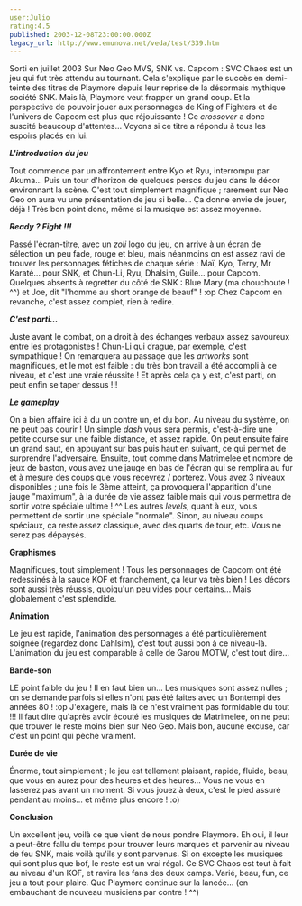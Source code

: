 ```yaml
---
user:Julio
rating:4.5
published: 2003-12-08T23:00:00.000Z
legacy_url: http://www.emunova.net/veda/test/339.htm
---
```

Sorti en juillet 2003 Sur Neo Geo MVS, SNK vs. Capcom : SVC Chaos est un jeu qui fut très attendu au tournant. Cela s'explique par le succès en demi-teinte des titres de Playmore depuis leur reprise de la désormais mythique société SNK. Mais là, Playmore veut frapper un grand coup. Et la perspective de pouvoir jouer aux personnages de King of Fighters et de l'univers de Capcom est plus que réjouissante ! Ce _crossover_ a donc suscité beaucoup d'attentes... Voyons si ce titre a répondu à tous les espoirs placés en lui.  

  

**_L'introduction du jeu_**  

  

Tout commence par un affrontement entre Kyo et Ryu, interrompu par Akuma... Puis un tour d'horizon de quelques persos du jeu dans le décor environnant la scène. C'est tout simplement magnifique ; rarement sur Neo Geo on aura vu une présentation de jeu si belle... Ça donne envie de jouer, déjà ! Très bon point donc, même si la musique est assez moyenne.  

  

**_Ready ? Fight !!!_**  

  

Passé l'écran-titre, avec un _zoli_ logo du jeu, on arrive à un écran de sélection un peu fade, rouge et bleu, mais néanmoins on est assez ravi de trouver les personnages fétiches de chaque série : Maï, Kyo, Terry, Mr Karaté... pour SNK, et Chun-Li, Ryu, Dhalsim, Guile... pour Capcom. Quelques absents à regretter du côté de SNK : Blue Mary (ma chouchoute ! ^^) et Joe, dit "l'homme au short orange de beauf" ! :op Chez Capcom en revanche, c'est assez complet, rien à redire.  

  

**_C'est parti..._**  

  

Juste avant le combat, on a droit à des échanges verbaux assez savoureux entre les protagonistes ! Chun-Li qui drague, par exemple, c'est sympathique ! On remarquera au passage que les _artworks_ sont magnifiques, et le mot est faible : du très bon travail a été accompli à ce niveau, et c'est une vraie réussite ! Et après cela ça y est, c'est parti, on peut enfin se taper dessus !!!  

  

**_Le gameplay_**  

  

On a bien affaire ici à du un contre un, et du bon. Au niveau du système, on ne peut pas courir ! Un simple _dash_ vous sera permis, c'est-à-dire une petite course sur une faible distance, et assez rapide. On peut ensuite faire un grand saut, en appuyant sur bas puis haut en suivant, ce qui permet de surprendre l'adversaire. Ensuite, tout comme dans Matrimelee et nombre de jeux de baston, vous avez une jauge en bas de l'écran qui se remplira au fur et à mesure des coups que vous recevrez / porterez. Vous avez 3 niveaux disponibles ; une fois le 3ème atteint, ça provoquera l'apparition d'une jauge "maximum", à la durée de vie assez faible mais qui vous permettra de sortir votre spéciale ultime ! ^^ Les autres _levels_, quant à eux, vous permettent de sortir une spéciale "normale". Sinon, au niveau coups spéciaux, ça reste assez classique, avec des quarts de tour, etc. Vous ne serez pas dépaysés.  

  

  

  

**Graphismes**  

  

Magnifiques, tout simplement ! Tous les personnages de Capcom ont été redessinés à la sauce KOF et franchement, ça leur va très bien ! Les décors sont aussi très réussis, quoiqu'un peu vides pour certains... Mais globalement c'est splendide.  

  

  

**Animation**  

  

Le jeu est rapide, l'animation des personnages a été particulièrement soignée (regardez donc Dahlsim), c'est tout aussi bon à ce niveau-là. L'animation du jeu est comparable à celle de Garou MOTW, c'est tout dire...  

  

**Bande-son**  

  

LE point faible du jeu ! Il en faut bien un... Les musiques sont assez nulles ; on se demande parfois si elles n'ont pas été faites avec un Bontempi des années 80 ! :op J'exagère, mais là ce n'est vraiment pas formidable du tout !!! Il faut dire qu'après avoir écouté les musiques de Matrimelee, on ne peut que trouver le reste moins bien sur Neo Geo. Mais bon, aucune excuse, car c'est un point qui pèche vraiment.  

  

**Durée de vie**  

  

Énorme, tout simplement ; le jeu est tellement plaisant, rapide, fluide, beau, que vous en aurez pour des heures et des heures... Vous ne vous en lasserez pas avant un moment. Si vous jouez à deux, c'est le pied assuré pendant au moins... et même plus encore ! :o)  

  

  

  

**Conclusion**  

  

Un excellent jeu, voilà ce que vient de nous pondre Playmore. Eh oui, il leur a peut-être fallu du temps pour trouver leurs marques et parvenir au niveau de feu SNK, mais voilà qu'ils y sont parvenus. Si on excepte les musiques qui sont plus que bof, le reste est un vrai régal. Ce SVC Chaos est tout à fait au niveau d'un KOF, et ravira les fans des deux camps. Varié, beau, fun, ce jeu a tout pour plaire. Que Playmore continue sur la lancée... (en embauchant de nouveau musiciens par contre ! ^^)